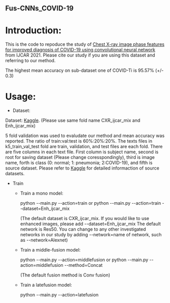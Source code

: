 ## Fus-CNNs_COVID-19

# Introduction:

This is the code to repoduce the study of [Chest X-ray image phase features for improved diagnosis of COVID-19 using convolutional neural network](https://link.springer.com/article/10.1007/s11548-020-02305-w#citeas) from IJCAR 2021. Please cite our study if you are using this dataset and referring to our method.

The highest mean accuracy on sub-dataset one of COVID-Ti is 95.57% (+/- 0.3)

# Usage:

- Dataset:

Dataset: [Kaggle](https://www.kaggle.com/endiqq/largest-covid19-dataset). (Please use same fold name CXR_ijcar_mix and Enh_ijcar_mix)

5 fold validation was used to evaludate our method and mean accuracy was reported. The ratio of train:val:test is 60%:20%:20%. The texts files in k5_train_val_test fold are train, validation, and test files are each fold. There are five columns in each text file. First column is subject name, second is root for saving dataset (Please change coresspondingly), third is image name, forth is class (0: normal; 1: pneumonia; 2:COVID-19), and fifth is source dataset. Please refer to [Kaggle](https://www.kaggle.com/endiqq/largest-covid19-dataset) for detailed informaction of source datasets.

- Train

  - Train a mono model:

    python --main.py --action=train or python --main.py --action=train --dataset=Enh_ijcar_mix

    (The default dataset is CXR_ijcar_mix. If you would like to use enhanced images, please add --dataset=Enh_ijcar_mix
    The default network is Res50. You can change to any other investigated networks in our study by adding --network=name of network, such as --network=Alexnet)

  - Train a middle-fusion model:

    python --main.py --action=middlefusion or python --main.py --action=middlefusion --method=Concat

    (The default fusion method is Conv fusion)

  - Train a latefusion model:

    python --main.py --action=latefusion


